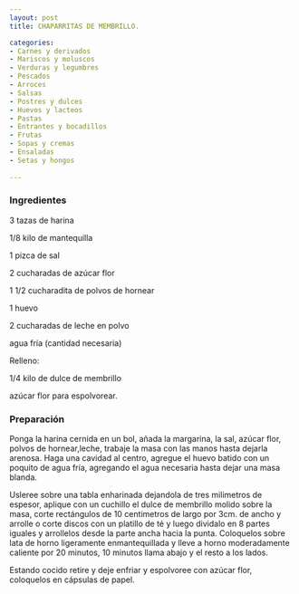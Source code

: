 ```yaml
---
layout: post
title: CHAPARRITAS DE MEMBRILLO.

categories:
- Carnes y derivados
- Mariscos y moluscos
- Verduras y legumbres
- Pescados
- Arroces
- Salsas
- Postres y dulces
- Huevos y lacteos
- Pastas
- Entrantes y bocadillos
- Frutas
- Sopas y cremas
- Ensaladas
- Setas y hongos
 
---
```

<h3>Ingredientes</h3>
3 tazas de harina

1/8 kilo de mantequilla

1 pizca de sal

2 cucharadas de azúcar flor

1 1/2 cucharadita de polvos de hornear

1 huevo

2 cucharadas de leche en polvo

agua fría (cantidad necesaria)

Relleno:

1/4 kilo de dulce de membrillo

azúcar flor para espolvorear.

<h3>Preparación</h3>
Ponga la harina cernida en un bol, añada la margarina, la sal, azúcar flor, polvos de hornear,leche, trabaje la masa con las manos hasta dejarla arenosa. Haga una cavidad al centro, agregue el huevo batido con un poquito de agua fría, agregando el agua necesaria hasta dejar una masa blanda.

Usleree sobre una tabla enharinada dejandola de tres milimetros de espesor, aplique con un cuchillo el dulce de membrillo molido sobre la masa, corte rectángulos de 10 centimetros de largo por 3cm. de ancho y arrolle o corte discos con un platillo de té y luego dividalo en 8 partes iguales y arrollelos desde la parte ancha hacia la punta. Coloquelos sobre lata de horno ligeramente enmantequillada y lleve a horno moderadamente caliente por 20 minutos, 10 minutos llama abajo y el resto a los lados.

Estando cocido retire y deje enfriar y espolvoree con azúcar flor, coloquelos en cápsulas de papel.

